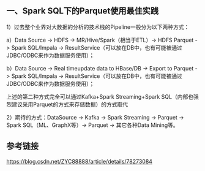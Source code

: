 一、Spark SQL下的Parquet使用最佳实践
--

1）过去整个业界对大数据的分析的技术栈的Pipeline一般分为以下两种方式：

a）Data Source -> HDFS -> MR/Hive/Spark（相当于ETL）-> HDFS Parquet -> Spark SQL/Impala -> ResultService（可以放在DB中，也有可能被通过JDBC/ODBC来作为数据服务使用）；

b）Data Source -> Real timeupdate data to HBase/DB -> Export to Parquet -> Spark SQL/Impala -> ResultService（可以放在DB中，也有可能被通过JDBC/ODBC来作为数据服务使用）；

上述的第二种方式完全可以通过Kafka+Spark Streaming+Spark SQL（内部也强烈建议采用Parquet的方式来存储数据）的方式取代

2）期待的方式：DataSource -> Kafka -> Spark Streaming -> Parquet -> Spark SQL（ML、GraphX等）-> Parquet -> 其它各种Data Mining等。



参考链接
--
https://blog.csdn.net/ZYC88888/article/details/78273084 
